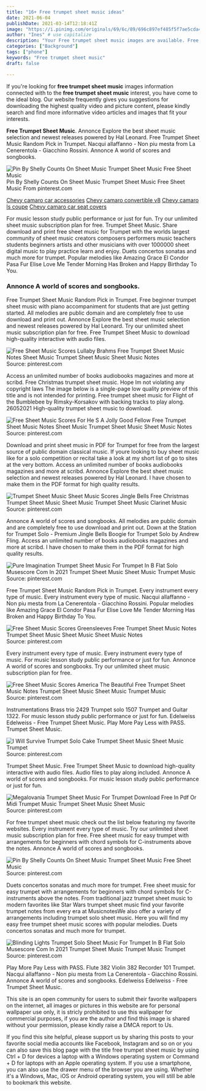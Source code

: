 ```yaml
---
title: "16+ Free trumpet sheet music ideas"
date: 2021-06-04
publishDate: 2021-03-14T12:18:41Z
image: "https://i.pinimg.com/originals/69/6c/89/696c897ef485f5f7ae5cda45a460a209.png"
author: "Ines" # use capitalize
description: "Your Free trumpet sheet music images are available. Free trumpet sheet music are a topic that is being searched for and liked by netizens today. You can Find and Download the Free trumpet sheet music files here. Download all free photos and vectors."
categories: ["Background"]
tags: ["phone"]
keywords: "Free trumpet sheet music"
draft: false

---
```


If you're looking for **free trumpet sheet music** images information connected with to the **free trumpet sheet music** interest, you have come to the ideal  blog.  Our website frequently  gives you  suggestions  for downloading  the highest  quality video and picture  content, please kindly search and find more informative video articles and images  that fit your interests.

**Free Trumpet Sheet Music**. Annonce Explore the best sheet music selection and newest releases powered by Hal Leonard. Free Trumpet Sheet Music Random Pick in Trumpet. Nacqui allaffanno - Non piu mesta from La Cenerentola - Giacchino Rossini. Annonce A world of scores and songbooks.

![Pin By Shelly Counts On Sheet Music Trumpet Sheet Music Free Sheet Music](https://i.pinimg.com/originals/ed/ff/84/edff844ef9f41282182018afb6fa8f00.png "Pin By Shelly Counts On Sheet Music Trumpet Sheet Music Free Sheet Music")
Pin By Shelly Counts On Sheet Music Trumpet Sheet Music Free Sheet Music From pinterest.com

[Chevy camaro car accessories](/chevy-camaro-car-accessories/)
[Chevy camaro convertible v8](/chevy-camaro-convertible-v8/)
[Chevy camaro ls coupe](/chevy-camaro-ls-coupe/)
[Chevy camaro car seat covers](/chevy-camaro-car-seat-covers/)

For music lesson study public performance or just for fun. Try our unlimited sheet music subscription plan for free. Trumpet Sheet Music. Share download and print free sheet music for Trumpet with the worlds largest community of sheet music creators composers performers music teachers students beginners artists and other musicians with over 1000000 sheet digital music to play practice learn and enjoy. Duets concertos sonatas and much more for trumpet. Popular melodies like Amazing Grace El Condor Pasa Fur Elise Love Me Tender Morning Has Broken and Happy Birthday To You.

### Annonce A world of scores and songbooks.

Free Trumpet Sheet Music Random Pick in Trumpet. Free beginner trumpet sheet music with piano accompaniment for students that are just getting started. All melodies are public domain and are completely free to use download and print out. Annonce Explore the best sheet music selection and newest releases powered by Hal Leonard. Try our unlimited sheet music subscription plan for free. Free Trumpet Sheet Music to download high-quality interactive with audio files.


![Free Sheet Music Scores Lullaby Brahms Free Trumpet Sheet Music Notes Sheet Music Trumpet Sheet Music Sheet Music Notes](https://i.pinimg.com/originals/3a/eb/37/3aeb37c5764fda96251a98e6b2e06306.png "Free Sheet Music Scores Lullaby Brahms Free Trumpet Sheet Music Notes Sheet Music Trumpet Sheet Music Sheet Music Notes")
Source: pinterest.com

Access an unlimited number of books audiobooks magazines and more at scribd. Free Christmas trumpet sheet music. Hope Im not violating any copyright laws The image below is a single-page low quality preview of this title and is not intended for printing. Free trumpet sheet music for Flight of the Bumblebee by Rimsky-Korsakov with backing tracks to play along. 26052021 High-quality trumpet sheet music to download.

![Free Sheet Music Scores For He S A Jolly Good Fellow Free Trumpet Sheet Music Notes Sheet Music Trumpet Sheet Music Sheet Music Notes](https://i.pinimg.com/originals/a1/50/bf/a150bf1cfe5fab3c791851ca4f70284d.png "Free Sheet Music Scores For He S A Jolly Good Fellow Free Trumpet Sheet Music Notes Sheet Music Trumpet Sheet Music Sheet Music Notes")
Source: pinterest.com

Download and print sheet music in PDF for Trumpet for free from the largest source of public domain classical music. If youre looking to buy sheet music like for a solo competition or recital take a look at my short list of go to sites at the very bottom. Access an unlimited number of books audiobooks magazines and more at scribd. Annonce Explore the best sheet music selection and newest releases powered by Hal Leonard. I have chosen to make them in the PDF format for high quality results.

![Trumpet Sheet Music Sheet Music Scores Jingle Bells Free Christmas Trumpet Sheet Music Sheet Music Trumpet Sheet Music Clarinet Music](https://i.pinimg.com/originals/60/fe/e8/60fee8d6ee51bc8c12bae6b2f24a2f7d.png "Trumpet Sheet Music Sheet Music Scores Jingle Bells Free Christmas Trumpet Sheet Music Sheet Music Trumpet Sheet Music Clarinet Music")
Source: pinterest.com

Annonce A world of scores and songbooks. All melodies are public domain and are completely free to use download and print out. Down at the Station for Trumpet Solo - Premium Jingle Bells Boogie for Trumpet Solo by Andrew Fling. Access an unlimited number of books audiobooks magazines and more at scribd. I have chosen to make them in the PDF format for high quality results.

![Pure Imagination Trumpet Sheet Music For Trumpet In B Flat Solo Musescore Com In 2021 Trumpet Sheet Music Sheet Music Trumpet Music](https://i.pinimg.com/originals/d6/13/4b/d6134b0d014460a94495d20f38d7cdc6.png "Pure Imagination Trumpet Sheet Music For Trumpet In B Flat Solo Musescore Com In 2021 Trumpet Sheet Music Sheet Music Trumpet Music")
Source: pinterest.com

Free Trumpet Sheet Music Random Pick in Trumpet. Every instrument every type of music. Every instrument every type of music. Nacqui allaffanno - Non piu mesta from La Cenerentola - Giacchino Rossini. Popular melodies like Amazing Grace El Condor Pasa Fur Elise Love Me Tender Morning Has Broken and Happy Birthday To You.

![Free Sheet Music Scores Greensleeves Free Trumpet Sheet Music Notes Trumpet Sheet Music Sheet Music Sheet Music Notes](https://i.pinimg.com/originals/52/0e/15/520e153c9b114ba8f3988faffe9fdf46.png "Free Sheet Music Scores Greensleeves Free Trumpet Sheet Music Notes Trumpet Sheet Music Sheet Music Sheet Music Notes")
Source: pinterest.com

Every instrument every type of music. Every instrument every type of music. For music lesson study public performance or just for fun. Annonce A world of scores and songbooks. Try our unlimited sheet music subscription plan for free.

![Free Sheet Music Scores America The Beautiful Free Trumpet Sheet Music Notes Trumpet Sheet Music Sheet Music Trumpet Music](https://i.pinimg.com/originals/f3/05/08/f30508d021264b4ba15fb2adece3911f.png "Free Sheet Music Scores America The Beautiful Free Trumpet Sheet Music Notes Trumpet Sheet Music Sheet Music Trumpet Music")
Source: pinterest.com

Instrumentations Brass trio 2429 Trumpet solo 1507 Trumpet and Guitar 1322. For music lesson study public performance or just for fun. Edelweiss Edelweiss - Free Trumpet Sheet Music. Play More Pay Less with PASS. Trumpet Sheet Music.

![I Will Survive Trumpet Solo Cake Trumpet Sheet Music Sheet Music Trumpet](https://i.pinimg.com/originals/66/41/68/66416800de771f581081ea1b7f5867c3.png "I Will Survive Trumpet Solo Cake Trumpet Sheet Music Sheet Music Trumpet")
Source: pinterest.com

Trumpet Sheet Music. Free Trumpet Sheet Music to download high-quality interactive with audio files. Audio files to play along included. Annonce A world of scores and songbooks. For music lesson study public performance or just for fun.

![Megalovania Trumpet Sheet Music For Trumpet Download Free In Pdf Or Midi Trumpet Music Trumpet Sheet Music Sheet Music](https://i.pinimg.com/originals/73/70/a8/7370a8c8f6beb33cc41a9c58dbeaffbd.png "Megalovania Trumpet Sheet Music For Trumpet Download Free In Pdf Or Midi Trumpet Music Trumpet Sheet Music Sheet Music")
Source: pinterest.com

For free trumpet sheet music check out the list below featuring my favorite websites. Every instrument every type of music. Try our unlimited sheet music subscription plan for free. Free sheet music for easy trumpet with arrangements for beginners with chord symbols for C-instruments above the notes. Annonce A world of scores and songbooks.

![Pin By Shelly Counts On Sheet Music Trumpet Sheet Music Free Sheet Music](https://i.pinimg.com/originals/ed/ff/84/edff844ef9f41282182018afb6fa8f00.png "Pin By Shelly Counts On Sheet Music Trumpet Sheet Music Free Sheet Music")
Source: pinterest.com

Duets concertos sonatas and much more for trumpet. Free sheet music for easy trumpet with arrangements for beginners with chord symbols for C-instruments above the notes. From traditional jazz trumpet sheet music to modern favorites like Star Wars trumpet sheet music find your favorite trumpet notes from every era at MusicnotesWe also offer a variety of arrangements including trumpet solo sheet music. Here you will find my easy free trumpet sheet music scores with popular melodies. Duets concertos sonatas and much more for trumpet.

![Blinding Lights Trumpet Solo Sheet Music For Trumpet In B Flat Solo Musescore Com In 2021 Trumpet Sheet Music Trumpet Music Trumpet](https://i.pinimg.com/originals/69/6c/89/696c897ef485f5f7ae5cda45a460a209.png "Blinding Lights Trumpet Solo Sheet Music For Trumpet In B Flat Solo Musescore Com In 2021 Trumpet Sheet Music Trumpet Music Trumpet")
Source: pinterest.com

Play More Pay Less with PASS. Flute 382 Violin 382 Recorder 101 Trumpet. Nacqui allaffanno - Non piu mesta from La Cenerentola - Giacchino Rossini. Annonce A world of scores and songbooks. Edelweiss Edelweiss - Free Trumpet Sheet Music.

This site is an open community for users to submit their favorite wallpapers on the internet, all images or pictures in this website are for personal wallpaper use only, it is stricly prohibited to use this wallpaper for commercial purposes, if you are the author and find this image is shared without your permission, please kindly raise a DMCA report to Us.

If you find this site helpful, please support us by sharing this posts to your favorite social media accounts like Facebook, Instagram and so on or you can also save this blog page with the title free trumpet sheet music by using Ctrl + D for devices a laptop with a Windows operating system or Command + D for laptops with an Apple operating system. If you use a smartphone, you can also use the drawer menu of the browser you are using. Whether it's a Windows, Mac, iOS or Android operating system, you will still be able to bookmark this website.
